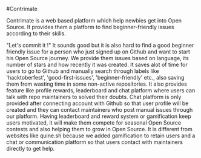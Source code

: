 #Contrimate

Contrimate is a web based platform which help newbies get into Open Source. It provides them a platform to find beginner-friendly issues according to their skills.

"Let's commit it !" It sounds good but it is also hard to find a good beginner friendly issue for a person who just signed up on Github and want to start his Open Source journey. We provide them issues based on language, its number of stars and how recently it was created. It saves alot of time for users to go to Github and manually search through labels like 'hacktoberfest', 'good-first-issues', 'beginner-friendly' etc., also saving them from wasting time in some non-active repositories. 
It also provides feature like profile rewards, leaderboard and chat platform where users can talk with repo maintainers to solved their doubts. Chat platform is only provided after connecting account with Github so that user profile will be created and they can contact maintainers who post manual issues through our platform. 
Having leaderboard and reward system or gamification keep users motivated, it will make them compete for seasonal Open Source contests and also helping them to grow in Open Source.
It is different from websites like quine.sh because we added gamification to retain users and a chat or communication platform so that users contact with maintainers directly to get help.
